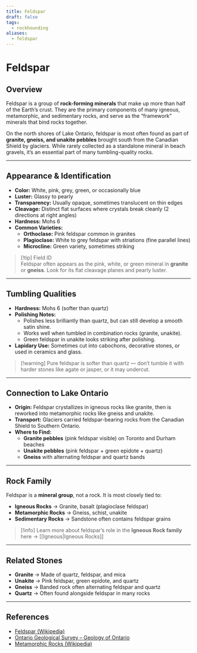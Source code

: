 ```yaml
---
title: Feldspar
draft: false
tags:
  - rockhounding
aliases:
  - feldspar
---
```

# Feldspar

## Overview
Feldspar is a group of **rock-forming minerals** that make up more than half of the Earth’s crust. They are the primary components of many igneous, metamorphic, and sedimentary rocks, and serve as the “framework” minerals that bind rocks together.  

On the north shores of Lake Ontario, feldspar is most often found as part of **granite, gneiss, and unakite pebbles** brought south from the Canadian Shield by glaciers. While rarely collected as a standalone mineral in beach gravels, it’s an essential part of many tumbling-quality rocks.

---

## Appearance & Identification
- **Color:** White, pink, grey, green, or occasionally blue  
- **Luster:** Glassy to pearly  
- **Transparency:** Usually opaque, sometimes translucent on thin edges  
- **Cleavage:** Distinct flat surfaces where crystals break cleanly (2 directions at right angles)  
- **Hardness:** Mohs 6  
- **Common Varieties:**  
  - **Orthoclase:** Pink feldspar common in granites  
  - **Plagioclase:** White to grey feldspar with striations (fine parallel lines)  
  - **Microcline:** Green variety, sometimes striking  

> [!tip] Field ID  
> Feldspar often appears as the pink, white, or green mineral in **granite** or **gneiss**. Look for its flat cleavage planes and pearly luster.  

---

## Tumbling Qualities
- **Hardness:** Mohs 6 (softer than quartz)  
- **Polishing Notes:**  
  - Polishes less brilliantly than quartz, but can still develop a smooth satin shine.  
  - Works well when tumbled in combination rocks (granite, unakite).  
  - Green feldspar in unakite looks striking after polishing.  
- **Lapidary Use:** Sometimes cut into cabochons, decorative stones, or used in ceramics and glass.  

> [!warning] Pure feldspar is softer than quartz — don’t tumble it with harder stones like agate or jasper, or it may undercut.  

---

## Connection to Lake Ontario
- **Origin:** Feldspar crystallizes in igneous rocks like granite, then is reworked into metamorphic rocks like gneiss and unakite.  
- **Transport:** Glaciers carried feldspar-bearing rocks from the Canadian Shield to Southern Ontario.  
- **Where to Find:**  
  - **Granite pebbles** (pink feldspar visible) on Toronto and Durham beaches  
  - **Unakite pebbles** (pink feldspar + green epidote + quartz)  
  - **Gneiss** with alternating feldspar and quartz bands  

---

## Rock Family
Feldspar is a **mineral group**, not a rock. It is most closely tied to:  
- **Igneous Rocks** → Granite, basalt (plagioclase feldspar)  
- **Metamorphic Rocks** → Gneiss, schist, unakite  
- **Sedimentary Rocks** → Sandstone often contains feldspar grains  

> [!info] Learn more about feldspar’s role in the **Igneous Rock family** here → [[Igneous|Igneous Rocks]]  

---

## Related Stones
- **Granite** → Made of quartz, feldspar, and mica  
- **Unakite** → Pink feldspar, green epidote, and quartz  
- **Gneiss** → Banded rock often alternating feldspar and quartz  
- **Quartz** → Often found alongside feldspar in many rocks  

---

## References
- [Feldspar (Wikipedia)](https://en.wikipedia.org/wiki/Feldspar)  
- [Ontario Geological Survey – Geology of Ontario](https://www.ontario.ca/page/geology-ontario)  
- [Metamorphic Rocks (Wikipedia)](https://en.wikipedia.org/wiki/Metamorphic_rock)  
